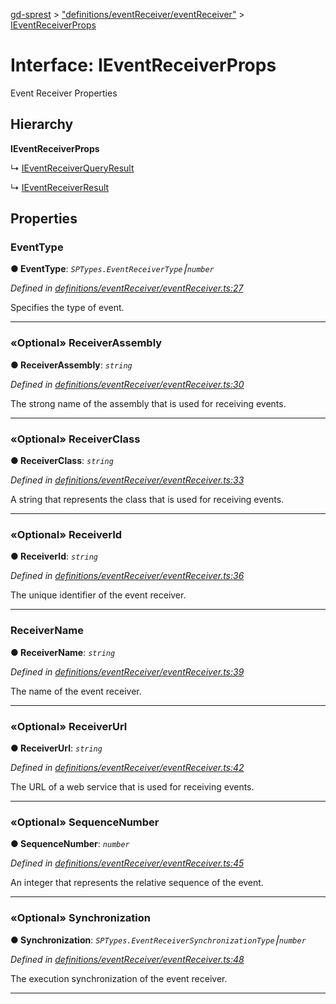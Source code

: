 [gd-sprest](../README.md) > ["definitions/eventReceiver/eventReceiver"](../modules/_definitions_eventreceiver_eventreceiver_.md) > [IEventReceiverProps](../interfaces/_definitions_eventreceiver_eventreceiver_.ieventreceiverprops.md)



# Interface: IEventReceiverProps


Event Receiver Properties

## Hierarchy

**IEventReceiverProps**

↳  [IEventReceiverQueryResult](_definitions_eventreceiver_eventreceiver_.ieventreceiverqueryresult.md)




↳  [IEventReceiverResult](_definitions_eventreceiver_eventreceiver_.ieventreceiverresult.md)









## Properties
<a id="eventtype"></a>

###  EventType

**●  EventType**:  *`SPTypes.EventReceiverType`⎮`number`* 

*Defined in [definitions/eventReceiver/eventReceiver.ts:27](https://github.com/gunjandatta/sprest/blob/3de79f1/src/definitions/eventReceiver/eventReceiver.ts#L27)*



Specifies the type of event.




___

<a id="receiverassembly"></a>

### «Optional» ReceiverAssembly

**●  ReceiverAssembly**:  *`string`* 

*Defined in [definitions/eventReceiver/eventReceiver.ts:30](https://github.com/gunjandatta/sprest/blob/3de79f1/src/definitions/eventReceiver/eventReceiver.ts#L30)*



The strong name of the assembly that is used for receiving events.




___

<a id="receiverclass"></a>

### «Optional» ReceiverClass

**●  ReceiverClass**:  *`string`* 

*Defined in [definitions/eventReceiver/eventReceiver.ts:33](https://github.com/gunjandatta/sprest/blob/3de79f1/src/definitions/eventReceiver/eventReceiver.ts#L33)*



A string that represents the class that is used for receiving events.




___

<a id="receiverid"></a>

### «Optional» ReceiverId

**●  ReceiverId**:  *`string`* 

*Defined in [definitions/eventReceiver/eventReceiver.ts:36](https://github.com/gunjandatta/sprest/blob/3de79f1/src/definitions/eventReceiver/eventReceiver.ts#L36)*



The unique identifier of the event receiver.




___

<a id="receivername"></a>

###  ReceiverName

**●  ReceiverName**:  *`string`* 

*Defined in [definitions/eventReceiver/eventReceiver.ts:39](https://github.com/gunjandatta/sprest/blob/3de79f1/src/definitions/eventReceiver/eventReceiver.ts#L39)*



The name of the event receiver.




___

<a id="receiverurl"></a>

### «Optional» ReceiverUrl

**●  ReceiverUrl**:  *`string`* 

*Defined in [definitions/eventReceiver/eventReceiver.ts:42](https://github.com/gunjandatta/sprest/blob/3de79f1/src/definitions/eventReceiver/eventReceiver.ts#L42)*



The URL of a web service that is used for receiving events.




___

<a id="sequencenumber"></a>

### «Optional» SequenceNumber

**●  SequenceNumber**:  *`number`* 

*Defined in [definitions/eventReceiver/eventReceiver.ts:45](https://github.com/gunjandatta/sprest/blob/3de79f1/src/definitions/eventReceiver/eventReceiver.ts#L45)*



An integer that represents the relative sequence of the event.




___

<a id="synchronization"></a>

### «Optional» Synchronization

**●  Synchronization**:  *`SPTypes.EventReceiverSynchronizationType`⎮`number`* 

*Defined in [definitions/eventReceiver/eventReceiver.ts:48](https://github.com/gunjandatta/sprest/blob/3de79f1/src/definitions/eventReceiver/eventReceiver.ts#L48)*



The execution synchronization of the event receiver.




___


